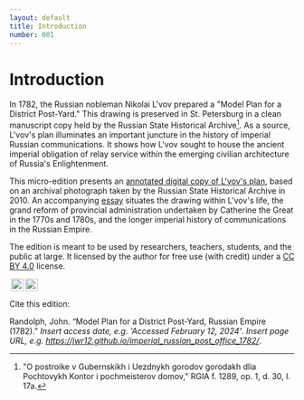 ```yaml
---
layout: default
title: Introduction
number: 001
---
```

# Introduction

In 1782, the Russian nobleman Nikolai L'vov prepared a "Model Plan for a District Post-Yard."  This drawing is preserved in St. Petersburg in a clean manuscript copy held by the Russian State Historical Archive[^1].  As a source, L'vov's plan illuminates an important juncture in the history of imperial Russian communications.  It shows how L'vov sought to house the ancient imperial obligation of relay service within the emerging civilian architecture of Russia's Enlightenment.

This micro-edition presents an [annotated digital copy of L'vov's plan](https://jwr12.github.io/imperial_russian_post_office_1782/002_source.html), based on an archival photograph taken by the Russian State Historical Archive in 2010.  An accompanying [essay](https://jwr12.github.io/imperial_russian_post_office_1782/003_about_the_source.html) situates the drawing within L'vov's life, the grand reform of provincial administration undertaken by Catherine the Great in the 1770s and 1780s, and the longer imperial history of communications in the Russian Empire.  

The edition is meant to be used by researchers, teachers, students, and the public at large.  It licensed by the author for free use (with credit) under a [CC BY 4.0](https://creativecommons.org/licenses/by/4.0/) license.

<img style="height:22px!important;margin-left:3px;vertical-align:text-bottom;" src="https://mirrors.creativecommons.org/presskit/icons/cc.svg?ref=chooser-v1"><img style="height:22px!important;margin-left:3px;vertical-align:text-bottom;" src="https://mirrors.creativecommons.org/presskit/icons/by.svg?ref=chooser-v1">

Cite this edition:

Randolph, John. “Model Plan for a District Post-Yard, Russian Empire (1782).” *Insert access date, e.g. 'Accessed February 12, 2024'*. *Insert page URL, e.g. https://jwr12.github.io/imperial_russian_post_office_1782/*.

[^1]: "O postroike v Gubernskikh i Uezdnykh gorodov gorodakh dlia Pochtovykh Kontor i pochmeisterov domov," RGIA f. 1289, op. 1, d. 30, l. 17a.
